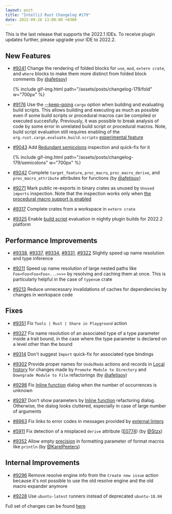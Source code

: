 ```yaml
---
layout: post
title: "IntelliJ Rust Changelog #179"
date: 2022-09-26 13:00:00 +0300
---
```


This is the last release that supports the 2022.1 IDEs. To receive plugin updates further, please upgrade your IDE to 2022.2.

## New Features

* [#9241] Change the rendering of folded blocks for `use`, `mod`, `extern crate`, and `where` blocks to make them more distinct from folded block comments (by [@afetisov])

  {% include gif-img.html path="/assets/posts/changelog-179/fold" w="700px" %}

* [#9176] Use the [--keep-going](https://doc.rust-lang.org/nightly/cargo/reference/unstable.html#keep-going) `cargo` option when building and evaluating build scripts. This allows building and executing as much as possible even if some build scripts or procedural macros can be compiled or executed succesfully. Previously, it was possible to break analysis of code by some error in unrelated build script or procedural macros.
Note, build script evaluation still requires enabling of the `org.rust.cargo.evaluate.build.scripts` [experimental feature][experimental features]

* [#9043] Add [Redundant semicolons](https://doc.rust-lang.org/rustc/lints/listing/warn-by-default.html#redundant-semicolons) inspection and quick-fix for it

  {% include gif-img.html path="/assets/posts/changelog-179/semicolons" w="700px" %}

* [#9242] Complete `target_feature`, `proc_macro`, `proc_macro_derive`, and `proc_macro_attribute` attributes for functions (by [@afetisov])

* [#9271] Mark public re-exports in binary crates as unused by `Unused imports` inspection. Note that the inspection works only when [the procedural macro support is enabled](https://github.com/intellij-rust/intellij-rust/issues/6908)

* [#9317] Complete crates from a workspace in `extern crate`

* [#9325] Enable [build script](https://doc.rust-lang.org/cargo/reference/build-scripts.html) evaluation in nightly plugin builds for 2022.2 platform

## Performance Improvements

* [#9338], [#9337], [#9334], [#9331], [#9322] Slightly speed up name resolution and type inference

* [#9211] Speed up name resolution of large nested paths like `Foo<Foo<Foo<Foo<...>>>>` by resolving and caching them at once. This is particularly helpful in the case of `typenum` crate

* [#9213] Reduce unnecessary invalidations of caches for dependencies by changes in workspace code

## Fixes

* [#9351] Fix `Tools | Rust | Share in Playground` action

* [#9327] Fix name resolution of an associated type of a type parameter inside a trait bound, in the case where the type parameter is declared on a level other than the bound

* [#9314] Don't suggest `Import` quick-fix for associated type bindings

* [#9302] Provide proper names for `Undo`/`Redo` actions and records in [Local history](https://www.jetbrains.com/help/idea/local-history.html) for changes made by `Promote Module to Directory` and `Downgrade Module to File` refactorings (by [@afetisov])

* [#9298] Fix [Inline function](https://plugins.jetbrains.com/plugin/8182-rust/docs/rust-refactorings.html#extractmethod-refactoring) dialog when the number of occurrences is unknown

* [#9297] Don't show parameters by [Inline function](https://plugins.jetbrains.com/plugin/8182-rust/docs/rust-refactorings.html#extractmethod-refactoring) refactoring dialog. Otherwise, the dialog looks cluttered, especially in case of large number of arguments

* [#8963] Fix links to error codes in messages provided by [external linters](https://plugins.jetbrains.com/plugin/8182-rust/docs/rust-code-analysis.html#external-linters)

* [#5911] Fix detection of a misplaced `derive` attribute ([E0774](https://doc.rust-lang.org/error-index.html#E0774)) (by [@Stzx])

* [#9352] Allow empty [precision](https://doc.rust-lang.org/std/fmt/#precision) in formatting parameter of format macros like `println` (by [@KarelPeeters])

## Internal Improvements

* [#9296] Remove resolve engine info from the `Create new issue` action because it's not possible to use the old resolve engine and the old macro expander anymore

* [#9228] Use `ubuntu-latest` runners instead of deprecated `ubuntu-18.04`

Full set of changes can be found [here](https://github.com/intellij-rust/intellij-rust/milestone/88?closed=1)

[@KarelPeeters]: https://github.com/KarelPeeters
[@Kobzol]: https://github.com/Kobzol
[@Stzx]: https://github.com/Stzx
[@afetisov]: https://github.com/afetisov

[#5911]: https://github.com/intellij-rust/intellij-rust/pull/5911
[#8963]: https://github.com/intellij-rust/intellij-rust/pull/8963
[#9043]: https://github.com/intellij-rust/intellij-rust/pull/9043
[#9176]: https://github.com/intellij-rust/intellij-rust/pull/9176
[#9211]: https://github.com/intellij-rust/intellij-rust/pull/9211
[#9213]: https://github.com/intellij-rust/intellij-rust/pull/9213
[#9228]: https://github.com/intellij-rust/intellij-rust/pull/9228
[#9241]: https://github.com/intellij-rust/intellij-rust/pull/9241
[#9242]: https://github.com/intellij-rust/intellij-rust/pull/9242
[#9271]: https://github.com/intellij-rust/intellij-rust/pull/9271
[#9296]: https://github.com/intellij-rust/intellij-rust/pull/9296
[#9297]: https://github.com/intellij-rust/intellij-rust/pull/9297
[#9298]: https://github.com/intellij-rust/intellij-rust/pull/9298
[#9302]: https://github.com/intellij-rust/intellij-rust/pull/9302
[#9314]: https://github.com/intellij-rust/intellij-rust/pull/9314
[#9317]: https://github.com/intellij-rust/intellij-rust/pull/9317
[#9322]: https://github.com/intellij-rust/intellij-rust/pull/9322
[#9325]: https://github.com/intellij-rust/intellij-rust/pull/9325
[#9327]: https://github.com/intellij-rust/intellij-rust/pull/9327
[#9331]: https://github.com/intellij-rust/intellij-rust/pull/9331
[#9334]: https://github.com/intellij-rust/intellij-rust/pull/9334
[#9337]: https://github.com/intellij-rust/intellij-rust/pull/9337
[#9338]: https://github.com/intellij-rust/intellij-rust/pull/9338
[#9351]: https://github.com/intellij-rust/intellij-rust/pull/9351
[#9352]: https://github.com/intellij-rust/intellij-rust/pull/9352

[experimental features]: https://plugins.jetbrains.com/plugin/8182-rust/docs/rust-faq.html#experimental-features
